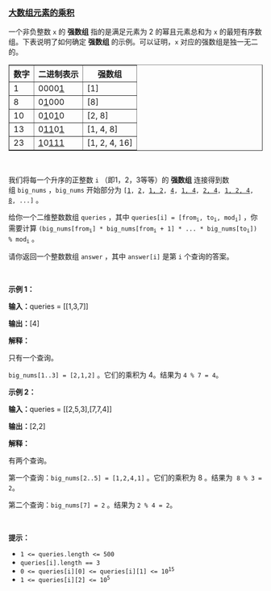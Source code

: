 ### [大数组元素的乘积](https://leetcode-cn.com/problems/find-products-of-elements-of-big-array)

<p>一个非负整数 <code>x</code>&nbsp;的 <strong>强数组</strong>&nbsp;指的是满足元素为 2 的幂且元素总和为 <code>x</code> 的最短有序数组。下表说明了如何确定 <strong>强数组</strong> 的示例。可以证明，<code>x</code>&nbsp;对应的强数组是独一无二的。</p>

<table border="1">
	<tbody>
		<tr>
			<th>数字</th>
			<th>二进制表示</th>
			<th>强数组</th>
		</tr>
		<tr>
			<td>1</td>
			<td>0000<u>1</u></td>
			<td>[1]</td>
		</tr>
		<tr>
			<td>8</td>
			<td>0<u>1</u>000</td>
			<td>[8]</td>
		</tr>
		<tr>
			<td>10</td>
			<td>0<u>1</u>0<u>1</u>0</td>
			<td>[2, 8]</td>
		</tr>
		<tr>
			<td>13</td>
			<td>0<u>11</u>0<u>1</u></td>
			<td>[1, 4, 8]</td>
		</tr>
		<tr>
			<td>23</td>
			<td><u>1</u>0<u>111</u></td>
			<td>[1, 2, 4, 16]</td>
		</tr>
	</tbody>
</table>

<p>&nbsp;</p>

<p>我们将每一个升序的正整数 <code>i</code>&nbsp;（即1，2，3等等）的 <strong>强数组</strong>&nbsp;连接得到数组&nbsp;<code>big_nums</code>&nbsp;，<code>big_nums</code>&nbsp;开始部分为&nbsp;<code>[<u>1</u>, <u>2</u>, <u>1, 2</u>, <u>4</u>, <u>1, 4</u>, <u>2, 4</u>, <u>1, 2, 4</u>, <u>8</u>, ...]</code>&nbsp;。</p>

<p>给你一个二维整数数组&nbsp;<code>queries</code>&nbsp;，其中&nbsp;<code>queries[i] = [from<sub>i</sub>, to<sub>i</sub>, mod<sub>i</sub>]</code>&nbsp;，你需要计算&nbsp;<code>(big_nums[from<sub>i</sub>] * big_nums[from<sub>i</sub> + 1] * ... * big_nums[to<sub>i</sub>]) % mod<sub>i</sub></code>&nbsp;。</p>

<p>请你返回一个整数数组&nbsp;<code>answer</code>&nbsp;，其中&nbsp;<code>answer[i]</code>&nbsp;是第 <code>i</code>&nbsp;个查询的答案。</p>

<p>&nbsp;</p>

<p><strong>示例 1：</strong></p>

<p><b>输入：</b>queries = [[1,3,7]]</p>

<p><b>输出：</b>[4]</p>

<p><strong>解释：</strong></p>

<p>只有一个查询。</p>

<p><code>big_nums[1..3] = [2,1,2]</code>&nbsp;。它们的乘积为 4。结果为&nbsp;<code>4 % 7 = 4</code>。</p>

<p><strong>示例 2：</strong></p>

<p><b>输入：</b>queries = [[2,5,3],[7,7,4]]</p>

<p><b>输出：</b>[2,2]</p>

<p><strong>解释：</strong></p>

<p>有两个查询。</p>

<p>第一个查询：<code>big_nums[2..5] = [1,2,4,1]</code>&nbsp;。它们的乘积为 8 。结果为&nbsp; <code>8 % 3 = 2</code>。</p>

<p>第二个查询：<code>big_nums[7] = 2</code>&nbsp;。结果为 <code>2 % 4 = 2</code>。</p>

<p>&nbsp;</p>

<p><strong>提示：</strong></p>

<ul>
	<li><code>1 &lt;= queries.length &lt;= 500</code></li>
	<li><code>queries[i].length == 3</code></li>
	<li><code>0 &lt;= queries[i][0] &lt;= queries[i][1] &lt;= 10<sup>15</sup></code></li>
	<li><code>1 &lt;= queries[i][2] &lt;= 10<sup>5</sup></code></li>
</ul>

<p>&nbsp;</p>
